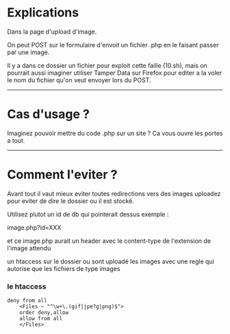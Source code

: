 # Explications

Dans la page d'upload d'image.

On peut POST sur le formulaire d'envoit un fichier .php en le faisant passer par une image.

Il y a dans ce dossier un fichier pour exploit cette faille (10.sh), mais on pourrait aussi imaginer utiliser Tamper Data sur Firefox pour editer a la voler le nom du fichier qu'on veut envoyer lors du POST.

----

# Cas d'usage ?

Imaginez pouvoir mettre du code .php sur un site ? Ca vous ouvre les portes a tout.

----

# Comment l'eviter ?

Avant tout il vaut mieux eviter toutes redirections vers des images uploadez pour eviter de dire le dossier ou il est stocké.

Utilisez plutot un id de db qui pointerait dessus exemple : 

image.php?id=XXX

et ce image.php aurait un header avec le content-type de l'extension de l'image attendu

un htaccess sur le dossier ou sont uploadé les images avec une regle qui autorise que les fichiers de type images

### le htaccess

```
deny from all
    <Files ~ "^\w+\.(gif|jpe?g|png)$">
    order deny,allow
    allow from all
    </Files>
```